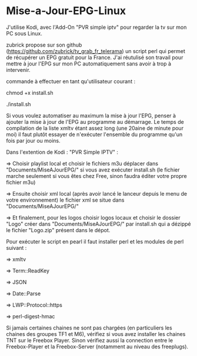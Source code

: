 # Mise-a-Jour-EPG-Linux

J'utilise Kodi, avec l'Add-On "PVR simple iptv" pour regarder la tv sur mon PC sous Linux.

zubrick propose sur son github (https://github.com/zubrick/tv_grab_fr_telerama) un script perl qui permet de récupérer un EPG gratuit pour la France.
J'ai réutulisé son travail pour mettre à jour l'EPG sur mon PC automatiquement sans avoir à trop à intervenir.

commande à effectuer en tant qu'utilisateur courant :

chmod +x install.sh	

./install.sh

Si vous voulez automatiser au maximum la mise à jour l'EPG, penser à ajouter la mise à jour de l'EPG au programme au démarrage.
Le temps de compilation de la liste xmltv étant assez long (une 20aine de minute pour moi) il faut plutôt essayer de n'exécuter l'ensemble du programme qu'un fois par jour ou moins.


Dans l'extention de Kodi : "PVR Simple IPTV" :

 => Choisir playlist local et choisir le fichiers m3u déplacer dans "Documents/MiseAJourEPG/" si vous avez exécuter install.sh (le fichier marche seulement si vous êtes chez Free, sinon faudra éditer votre propre fichier m3u)
 
 => Ensuite choisir xml local (après avoir lancé le lanceur depuis le menu de votre environnement) le fichier xml se situe dans "Documents/MiseAJourEPG/"
 
 => Et finalement, pour les logos choisir logos locaux et choisir le dossier "Logo" créer dans "Documents/MiseAJourEPG/" par install.sh qui a dézippé le fichier "Logo.zip" présent dans le dépot.

Pour exécuter le script en pearl il faut installer perl et les modules de perl suivant :
 
 => xmltv
 
 => Term::ReadKey
 
 => JSON
 
 => Date::Parse
 
 => LWP::Protocol::https

 => perl-digest-hmac

Si jamais certaines chaines ne sont pas chargées (en particuliers les chaines des groupes TF1 et M6), vérifiez si vous avez installer les chaines TNT sur le Freebox Player.
Sinon vérifiez aussi la connection entre le Freebox-Player et la Freebox-Server (notamment au niveau des freeplugs).
